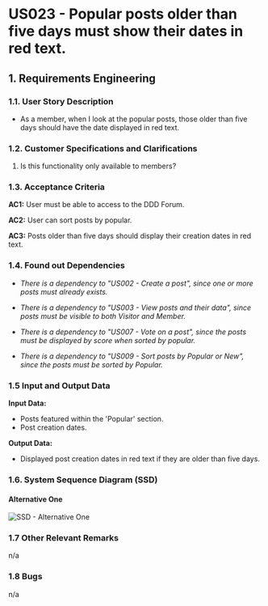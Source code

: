 # US023 - Popular posts older than five days must show their dates in red text.

## 1. Requirements Engineering

### 1.1. User Story Description

- As a member, when I look at the popular posts, those older than five days should have the date displayed in red text.

### 1.2. Customer Specifications and Clarifications

1. Is this functionality only available to members?

### 1.3. Acceptance Criteria

**AC1:** User must be able to access to the DDD Forum.

**AC2:** User can sort posts by popular.

**AC3:** Posts older than five days should display their creation dates in red text.

### 1.4. Found out Dependencies

- _There is a dependency to "US002 - Create a post", since one or more posts must already exists._

- _There is a dependency to "US003 - View posts and their data", since posts must be visible to both Visitor and Member._

- _There is a dependency to "US007 - Vote on a post", since the posts must be displayed by score when sorted by popular._

- _There is a dependency to "US009 - Sort posts by Popular or New", since the posts must be sorted by Popular._


### 1.5 Input and Output Data

**Input Data:**

- Posts featured within the 'Popular' section.
- Post creation dates.

**Output Data:**

- Displayed post creation dates in red text if they are older than five days.

### 1.6. System Sequence Diagram (SSD)

#### Alternative One

![SSD - Alternative One](svg/)

### 1.7 Other Relevant Remarks

n/a

### 1.8 Bugs

n/a
